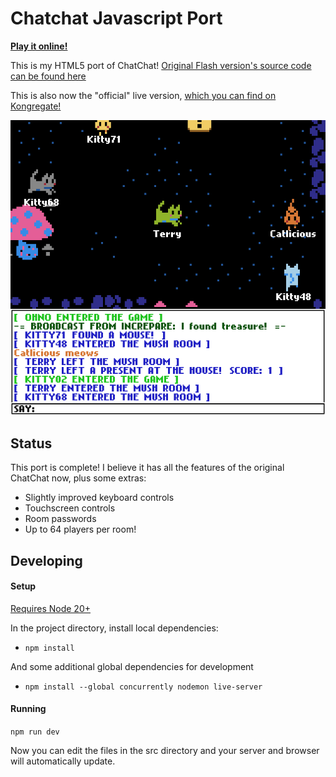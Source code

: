 # Chatchat Javascript Port

**[Play it online!](https://chatchatgame.netlify.app)**

This is my HTML5 port of ChatChat! [Original Flash version's source code can be found here](https://github.com/TerryCavanagh/chatchat)

This is also now the "official" live version, [which you can find on Kongregate!](http://www.kongregate.com/games/TerryCavanagh_B/chatchat)

![screenshot](src/screenshot.png "ChatChat Screenshot")

## Status

This port is complete! I believe it has all the features of the original ChatChat now, plus some extras:

* Slightly improved keyboard controls
* Touchscreen controls
* Room passwords
* Up to 64 players per room!

## Developing

#### Setup

[Requires Node 20+](https://nodejs.org/en/)

In the project directory, install local dependencies:

* `npm install`

And some additional global dependencies for development

* `npm install --global concurrently nodemon live-server`

#### Running

`npm run dev`

Now you can edit the files in the src directory and your server and browser will automatically update.
